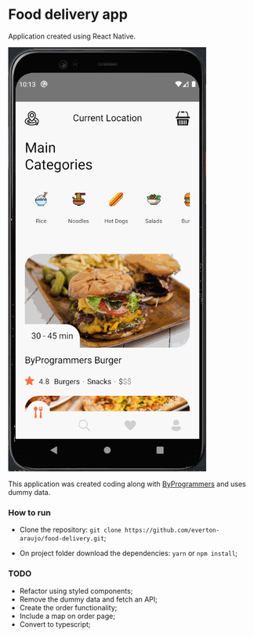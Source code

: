# Food delivery app 

Application created using React Native.

![Doom's Fire](./src/assets/application.gif)

This application was created coding along with [ByProgrammers](https://www.byprogrammers.com/2020/12/lcrn-ep8-food-delivery-app/) and uses dummy data.

### How to run

* Clone the repository: ```git clone https://github.com/everton-araujo/food-delivery.git```;
<!-- </Br> -->
* On project folder download the dependencies: ```yarn``` or ```npm install```;

### TODO
* Refactor using styled components;
* Remove the dummy data and fetch an API;
* Create the order functionality;
* Include a map on order page;
* Convert to typescript;
